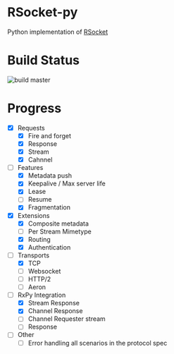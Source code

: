 # RSocket-py

Python implementation of [RSocket](http://rsocket.io)

# Build Status

![build master](https://github.com/rsocket/rsocket-py/actions/workflows/python-package.yml/badge.svg?branch=master)

# Progress

- [X] Requests
    - [X] Fire and forget
    - [X] Response
    - [X] Stream
    - [X] Cahnnel
- [ ] Features
    - [X] Metadata push
    - [X] Keepalive / Max server life
    - [X] Lease
    - [ ] Resume
    - [X] Fragmentation
- [X] Extensions
    - [X] Composite metadata
    - [ ] Per Stream Mimetype
    - [X] Routing
    - [X] Authentication
- [ ] Transports
    - [X] TCP
    - [ ] Websocket
    - [ ] HTTP/2
    - [ ] Aeron
- [ ] RxPy Integration
    - [X] Stream Response
    - [X] Channel Response
    - [ ] Channel Requester stream
    - [ ] Response
- [ ] Other
    - [ ] Error handling all scenarios in the protocol spec
